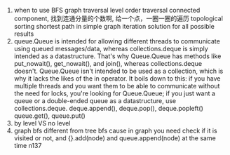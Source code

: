 1. when to use BFS
    graph traversal
        level order traversal 
        connected component,  找到连通分量的个数啊, 给一个点，一圈一圈的遍历
        topological sorting
     shortest path in simple graph
     iteration solution for all possible results
2. queue.Queue is intended for allowing different threads to communicate using queued messages/data, whereas collections.deque is simply intended as a datastructure. That's why Queue.Queue has methods like put_nowait(), get_nowait(), and join(), whereas collections.deque doesn't. Queue.Queue isn't intended to be used as a collection, which is why it lacks the likes of the in operator.
    It boils down to this: if you have multiple threads and you want them to be able to communicate without the need for locks, you're looking for Queue.Queue; if you just want a queue or a double-ended queue as a datastructure, use collections.deque.
    deque.append(), deque.pop(), deque.popleft()
    queue.get(), queue.put()
3. by level VS no level
4. graph bfs different from tree bfs cause in graph you need check if it is visited or not, and {}.add(node) and queue.append(node) at the same time
    n137
